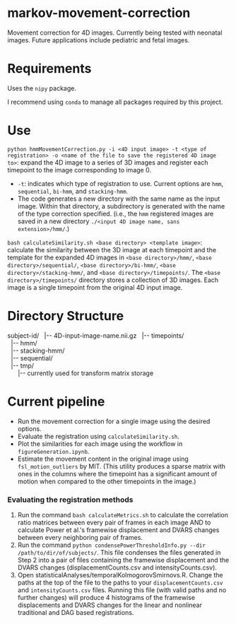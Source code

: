 # markov-movement-correction
Movement correction for 4D images. Currently being tested with neonatal images. Future applications include pediatric and fetal images.

# Requirements

Uses the `nipy` package. 

I recommend using `conda` to manage all packages required by this project.

# Use

`python hmmMovementCorrection.py -i <4D input image> -t <type of registration> -o <name of the file to save the registered 4D image to>`: expand the 4D image to a series of 3D images and register each timepoint to the image corresponding to image 0. 
- `-t`: indicates which type of registration to use. Current options are `hmm`, `sequential`, `bi-hmm`, and `stacking-hmm`.
- The code generates a new directory with the same name as the input image. Within that directory, a subdirectory is generated with the name of the type correction specified. (i.e., the `hmm` registered images are saved in a new directory `./<input 4D image name, sans extension>/hmm/`.)

`bash calculateSimilarity.sh <base directory> <template image>`: calculate the similarity between the 3D image at each timepoint and the template for the expanded 4D images in `<base directory>/hmm/`, `<base directory>/sequential/`, `<base directory>/bi-hmm/`, `<base directory>/stacking-hmm/`, and `<base directory>/timepoints/`. The `<base directory>/timepoints/` directory stores a collection of 3D images. Each image is a single timepoint from the original 4D input image.

# Directory Structure
 
subject-id/
&nbsp;&nbsp;|-- 4D-input-image-name.nii.gz 
&nbsp;&nbsp;|-- timepoints/  
&nbsp;&nbsp;|-- hmm/  
&nbsp;&nbsp;|-- stacking-hmm/  
&nbsp;&nbsp;|-- sequential/  
&nbsp;&nbsp;|-- tmp/  
&nbsp;&nbsp;&nbsp;&nbsp;&nbsp;&nbsp;|-- currently used for transform matrix storage

# Current pipeline

- Run the movement correction for a single image using the desired options. 
- Evaluate the registration using `calculateSimilarity.sh`.
- Plot the similarities for each image using the workflow in `figureGeneration.ipynb`.
- Estimate the movement content in the original image using `fsl_motion_outliers` by MIT. (This utility produces a sparse matrix with ones in the columns where the timepoint has a significant amount of motion when compared to the other timepoints in the image.)

### Evaluating the registration methods

1. Run the command `bash calculateMetrics.sh` to calculate the correlation ratio matrices between every pair of frames in each image AND to calculate Power et al.'s framewise displacement and DVARS changes between every neighboring pair of frames.
2. Run the command `python condensePowerThresholdInfo.py --dir /path/to/dir/of/subjects/`. This file condenses the files generated in Step 2 into a pair of files containing the framewise displacement and the DVARS changes (displacementCounts.csv and intensityCounts.csv).
3. Open statisticalAnalyses/temporalKolmogorovSmirnovs.R. Change the paths at the top of the file to the paths to your `displacementCounts.csv` and `intensityCounts.csv` files. Running this file (with valid paths and no further changes) will produce 4 histograms of the framewise displacements and DVARS changes for the linear and nonlinear traditional and DAG based registrations.
